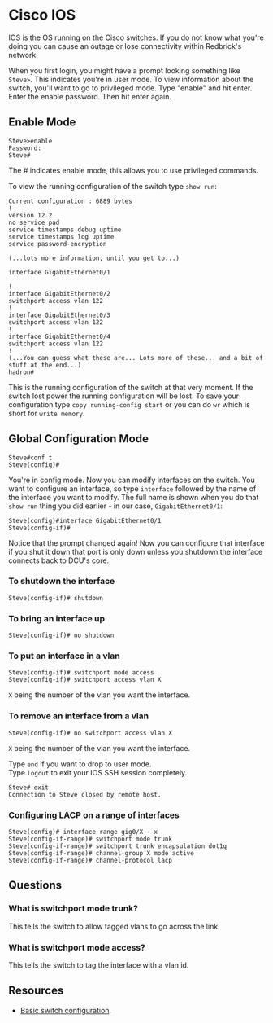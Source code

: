 # Cisco IOS

IOS is the OS running on the Cisco switches. If you do not know what you're doing you can
cause an outage or lose connectivity within Redbrick's network.

When you first login, you might have a prompt looking something like `Steve>`.
This indicates you're in user mode. To view information about the switch, you'll want to go to
privileged mode. Type "enable" and hit enter. Enter the enable password. Then hit
enter again.

## Enable Mode

```text
Steve>enable
Password:
Steve#
```

The # indicates enable mode, this allows you to use privileged commands.

To view the running configuration of the switch type `show run`:

```text
Current configuration : 6889 bytes
!
version 12.2
no service pad
service timestamps debug uptime
service timestamps log uptime
service password-encryption

(...lots more information, until you get to...)

interface GigabitEthernet0/1

!
interface GigabitEthernet0/2
switchport access vlan 122
!
interface GigabitEthernet0/3
switchport access vlan 122
!
interface GigabitEthernet0/4
switchport access vlan 122
!
(...You can guess what these are... Lots more of these... and a bit of stuff at the end...)
hadron#
```

This is the running configuration of the switch at that very moment. If the switch lost
power the running configuration will be lost. To save your configuration type
`copy running-config start` or you can do `wr` which is short for `write memory`.

## Global Configuration Mode

```text
Steve#conf t
Steve(config)#
```

You're in config mode. Now you can modify interfaces on the switch.
You want to configure an interface, so type `interface` followed by
the name of the interface you want to modify. The full name is shown
when you do that `show run` thing you did earlier - in our case, `GigabitEthernet0/1`:

```text
Steve(config)#interface GigabitEthernet0/1
Steve(config-if)#
```

Notice that the prompt changed again! Now you can configure that interface if you shut
it down that port is only down unless you shutdown the interface connects back to DCU's core.

### To shutdown the interface

```text
Steve(config-if)# shutdown
```

### To bring an interface up

```text
Steve(config-if)# no shutdown
```

### To put an interface in a vlan

```text
Steve(config-if)# switchport mode access
Steve(config-if)# switchport access vlan X
```

`X` being the number of the vlan you want the interface.

### To remove an interface from a vlan

```text
Steve(config-if)# no switchport access vlan X
```

`X` being the number of the vlan you want the interface.

Type `end` if you want to drop to user mode.<br>
Type `logout` to exit your IOS SSH session completely.

```text
Steve# exit
Connection to Steve closed by remote host.
```

### Configuring LACP on a range of interfaces

```text
Steve(config)# interface range gig0/X - x
Steve(config-if-range)# switchport mode trunk
Steve(config-if-range)# switchport trunk encapsulation dot1q
Steve(config-if-range)# channel-group X mode active
Steve(config-if-range)# channel-protocol lacp
```

## Questions

### What is switchport mode trunk?

This tells the switch to allow tagged vlans to go across the link.

### What is switchport mode access?

This tells the switch to tag the interface with a vlan id.

## Resources

- [Basic switch configuration](https://www.youtube.com/watch?v=IJWFwFL5Vzw).
